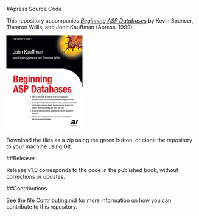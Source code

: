 #Apress Source Code

This repository accompanies [*Beginning ASP Databases*](http://www.apress.com/9781590592496) by Kevin Spencer, Thearon Willis, and John Kauffman (Apress, 1999).

![Cover image](9781590592496.jpg)

Download the files as a zip using the green button, or clone the repository to your machine using Git.

##Releases

Release v1.0 corresponds to the code in the published book, without corrections or updates.

##Contributions

See the file Contributing.md for more information on how you can contribute to this repository.
